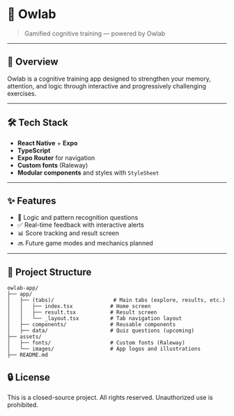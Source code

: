 # 🦉 Owlab

> Gamified cognitive training — powered by Owlab

---

## 📱 Overview

Owlab is a cognitive training app designed to strengthen your memory, attention, and logic through interactive and progressively challenging exercises.

---

## 🛠️ Tech Stack

- **React Native** + **Expo**
- **TypeScript**
- **Expo Router** for navigation
- **Custom fonts** (Raleway)
- **Modular components** and styles with `StyleSheet`

---

## ✨ Features

- 🧠 Logic and pattern recognition questions
- ✅ Real-time feedback with interactive alerts
- 📊 Score tracking and result screen
- 🔜 Future game modes and mechanics planned

---

## 📂 Project Structure

```
owlab-app/
├── app/
│   ├── (tabs)/                   # Main tabs (explore, results, etc.)
│   │   ├── index.tsx            # Home screen
│   │   ├── result.tsx           # Result screen
│   │   └── _layout.tsx          # Tab navigation layout
│   ├── components/              # Reusable components
│   ├── data/                    # Quiz questions (upcoming)
├── assets/
│   ├── fonts/                   # Custom fonts (Raleway)
│   └── images/                  # App logos and illustrations
├── README.md
```

## 🔒 License
This is a closed-source project.
All rights reserved. Unauthorized use is prohibited.
